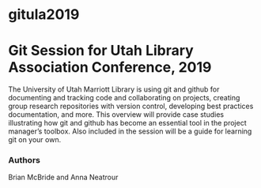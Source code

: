 # gitula2019

# Git Session for Utah Library Association Conference, 2019

The University of Utah Marriott Library is using git and github for documenting and tracking code and collaborating on projects, creating group research repositories with version control, developing best practices documentation, and more. This overview will provide case studies illustrating how git and github has become an essential tool in the project manager’s toolbox. Also included in the session will be a guide for learning git on your own. 

### Authors

Brian McBride and Anna Neatrour

